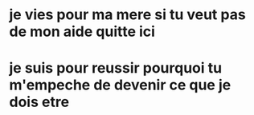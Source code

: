 # je vies pour ma mere si tu veut pas de mon aide quitte ici 
# je suis pour reussir pourquoi tu m'empeche de devenir ce que je dois etre 